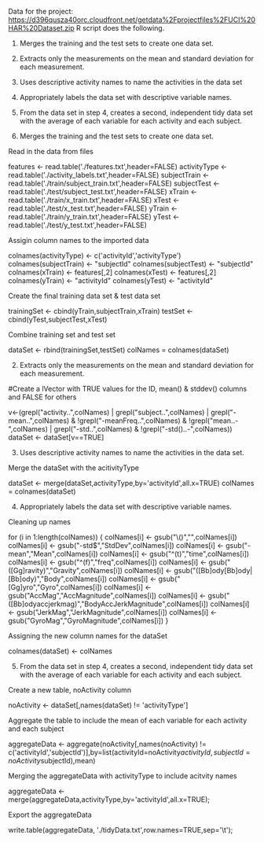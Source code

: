 Data for the project: https://d396qusza40orc.cloudfront.net/getdata%2Fprojectfiles%2FUCI%20HAR%20Dataset.zip
R script does the following. 
1. Merges the training and the test sets to create one data set.
2. Extracts only the measurements on the mean and standard deviation for each measurement. 
3. Uses descriptive activity names to name the activities in the data set
4. Appropriately labels the data set with descriptive variable names. 
5. From the data set in step 4, creates a second, independent tidy data set with the average of each variable for each activity and each subject.





1. Merges the training and the test sets to create one data set.

Read in the data from files

features <- read.table('./features.txt',header=FALSE)
activityType <- read.table('./activity_labels.txt',header=FALSE)
subjectTrain <- read.table('./train/subject_train.txt',header=FALSE)
subjectTest <- read.table('./test/subject_test.txt',header=FALSE)
xTrain <- read.table('./train/x_train.txt',header=FALSE)
xTest <- read.table('./test/x_test.txt',header=FALSE)
yTrain <- read.table('./train/y_train.txt',header=FALSE)
yTest <- read.table('./test/y_test.txt',header=FALSE)

Assigin column names to the imported data

colnames(activityType) <- c('activityId','activityType')
colnames(subjectTrain) <- "subjectId"
colnames(subjectTest) <- "subjectId"
colnames(xTrain) <- features[,2]
colnames(xTest) <- features[,2]
colnames(yTrain) <- "activityId"
colnames(yTest) <- "activityId"

Create the final training data set & test data set

trainingSet <- cbind(yTrain,subjectTrain,xTrain)
testSet <- cbind(yTest,subjectTest,xTest)

Combine training set and test set

dataSet <- rbind(trainingSet,testSet)
colNames  = colnames(dataSet)



2. Extracts only the measurements on the mean and standard deviation for each measurement.

#Create a lVector with TRUE values for the ID, mean() & stddev() columns and FALSE for others

v<-(grepl("activity..",colNames) | grepl("subject..",colNames) | grepl("-mean..",colNames) & !grepl("-meanFreq..",colNames) & !grepl("mean..-",colNames) | grepl("-std..",colNames) & !grepl("-std()..-",colNames))
dataSet <- dataSet[v==TRUE]



3. Uses descriptive activity names to name the activities in the data set.

Merge the dataSet with the acitivityType

dataSet <- merge(dataSet,activityType,by='activityId',all.x=TRUE)
colNames  = colnames(dataSet)



4. Appropriately labels the data set with descriptive variable names.

Cleaning up names

for (i in 1:length(colNames)) 
{ 
  colNames[i] <- gsub("\\()","",colNames[i])
  colNames[i] <- gsub("-std$","StdDev",colNames[i])
  colNames[i] <- gsub("-mean","Mean",colNames[i])
  colNames[i] <- gsub("^(t)","time",colNames[i])
  colNames[i] <- gsub("^(f)","freq",colNames[i])
  colNames[i] <- gsub("([Gg]ravity)","Gravity",colNames[i])
  colNames[i] <- gsub("([Bb]ody[Bb]ody|[Bb]ody)","Body",colNames[i])
  colNames[i] <- gsub("[Gg]yro","Gyro",colNames[i])
  colNames[i] <- gsub("AccMag","AccMagnitude",colNames[i])
  colNames[i] <- gsub("([Bb]odyaccjerkmag)","BodyAccJerkMagnitude",colNames[i])
  colNames[i] <- gsub("JerkMag","JerkMagnitude",colNames[i])
  colNames[i] <- gsub("GyroMag","GyroMagnitude",colNames[i])
}

Assigning the new column names for the dataSet

colnames(dataSet) <- colNames

5. From the data set in step 4, creates a second, independent tidy data set with the average of each variable for each activity and each subject.

Create a new table, noActivity column

noActivity <- dataSet[,names(dataSet) != 'activityType']

Aggregate the table to include the mean of each variable for each activity and each subject

aggregateData <- aggregate(noActivity[,names(noActivity) != c('activityId','subjectId')],by=list(activityId=noActivity$activityId,subjectId = noActivity$subjectId),mean)


Merging the aggregateData with activityType to include acitvity names

aggregateData <- merge(aggregateData,activityType,by='activityId',all.x=TRUE);


Export the aggregateData
 
write.table(aggregateData, './tidyData.txt',row.names=TRUE,sep='\t');

